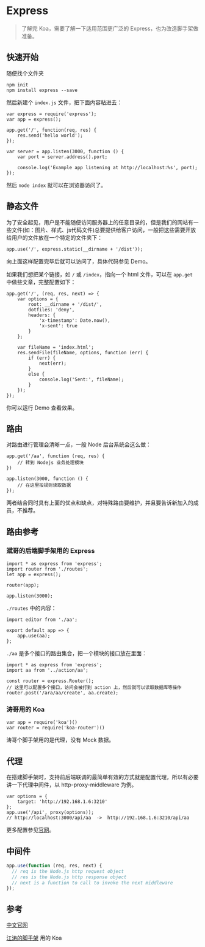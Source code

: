 # Express

> 了解完 Koa，需要了解一下适用范围更广泛的 Express，也为改造脚手架做准备。

## 快速开始

随便找个文件夹

    npm init
    npm install express --save

然后新建个 `index.js` 文件，把下面内容粘进去：

    var express = require('express');
    var app = express();

    app.get('/', function(req, res) {
        res.send('hello world');
    });

    var server = app.listen(3000, function () {
        var port = server.address().port;

        console.log('Example app listening at http://localhost:%s', port);
    });

然后 `node index` 就可以在浏览器访问了。

## 静态文件

为了安全起见，用户是不能随便访问服务器上的任意目录的，但是我们的网站有一些文件(如：图片、样式、js代码文件)总要提供给客户访问，一般把这些需要开放给用户的文件放在一个特定的文件夹下：

    app.use('/', express.static(__dirname + '/dist'));

向上面这样配置完毕后就可以访问了，具体代码参见 Demo。

如果我们想把某个链接，如 `/` 或 `/index`，指向一个 html 文件，可以在 `app.get` 中做些文章，完整配置如下：

    app.get('/', (req, res, next) => {
        var options = {
            root: __dirname + '/dist/',
            dotfiles: 'deny',
            headers: {
                'x-timestamp': Date.now(),
                'x-sent': true
            }
        };

        var fileName = 'index.html';
        res.sendFile(fileName, options, function (err) {
            if (err) {
                next(err);
            } 
            else {
                console.log('Sent:', fileName);
            }
        });
    });

你可以运行 Demo 查看效果。

## 路由

对路由进行管理会清晰一点，一般 Node 后台系统会这么做：

    app.get('/aa', function (req, res) {
        // 转到 Nodejs 业务处理模块
    })

    app.listen(3000, function () {
        // 在这里按规则读取数据
    });

两者结合同时具有上面的优点和缺点，对特殊路由要维护，并且要告诉新加入的成员，不推荐。

## 路由参考

### 斌哥的后端脚手架用的 Express

    import * as express from 'express';
    import router from './routes';
    let app = express();

    router(app);

    app.listen(3000);

`./routes` 中的内容：

    import editor from './aa';

    export default app => {
        app.use(aa);
    };

`./aa` 是多个接口的路由集合，把一个模块的接口放在里面：

    import * as express from 'express';
    import aa from '../action/aa';

    const router = express.Router();
    // 这里可以配置多个接口，访问会被打到 action 上，然后就可以读取数据库等操作
    router.post('/ara/aa/create', aa.create);

### 涛哥用的 Koa

    var app = require('koa')()
    var router = require('koa-router')()

涛哥个脚手架用的是代理，没有 Mock 数据。

## 代理

在搭建脚手架时，支持前后端联调的最简单有效的方式就是配置代理，所以有必要讲一下代理中间件，以  http-proxy-middleware 为例。

    var options = {
        target: 'http://192.168.1.6:3210'
    };
    app.use('/api', proxy(options));
    // http://localhost:3000/api/aa  ->  http://192.168.1.6:3210/api/aa

更多配置参见[官网](https://github.com/chimurai/http-proxy-middleware)。

## 中间件

```js
app.use(function (req, res, next) {
  // req is the Node.js http request object
  // res is the Node.js http response object
  // next is a function to call to invoke the next middleware
});
```

## 参考

[中文官网](http://www.expressjs.com.cn/)

[江涛的脚手架](https://github.com/chef-template/vue-mobile) 用的 Koa